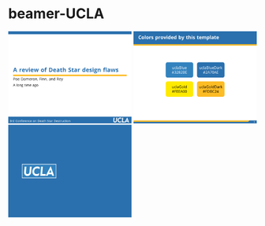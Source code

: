 # beamer-UCLA

<img src="screenShots/title.png" width="250">
<img src="screenShots/color.png" width="250">
<img src="screenShots/last.png" width="250">
